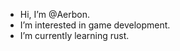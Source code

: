 - Hi, I’m @Aerbon.
- I’m interested in game development.
- I’m currently learning rust.

<!---
Aerbon/Aerbon is a ✨ special ✨ repository because its `README.md` (this file) appears on your GitHub profile.
You can click the Preview link to take a look at your changes.
--->
